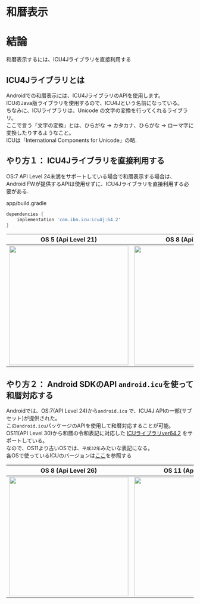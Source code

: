 # 和暦表示

# 結論
和暦表示するには、ICU4Jライブラリを直接利用する<br>

## ICU4Jライブラリとは
Androidでの和暦表示には、ICU4JライブラリのAPIを使用します。<br>
ICUのJava版ライブラリを使用するので、ICU4Jという名前になっている。<br>
ちなみに、ICUライブラリは、Unicode の文字の変換を行ってくれるライブラリ。<br>
ここで言う「文字の変換」とは、ひらがな -> カタカナ、ひらがな -> ローマ字に変換したりするようなこと。<br>
ICUは「International Components for Unicode」の略.<br>

## やり方１： ICU4Jライブラリを直接利用する
OS:7 API Level 24未満をサポートしている場合で和暦表示する場合は、Android FWが提供するAPIは使用せずに、ICU4Jライブラリを直接利用する必要がある.<br>

app/build.gradle
```groovy
dependencies {
    implementation 'com.ibm.icu:icu4j:64.2'
}
```

| OS 5 (Api Level 21) | OS 8 (Api Level 26) | OS 11 (Api Level 30)
| --- | --- | --- |
| <img src="https://user-images.githubusercontent.com/16476224/105489638-e47c6580-5cf6-11eb-90c3-41e28b1f1ef7.png" width=320> | <img src="https://user-images.githubusercontent.com/16476224/105489752-17265e00-5cf7-11eb-97c0-3337ef97796c.png" width=320> | <img src="https://user-images.githubusercontent.com/16476224/105489976-72585080-5cf7-11eb-9ac0-dd0a837773b7.png" width=320> |


## やり方２： Android SDKのAPI `android.icu`を使って和暦対応する

Androidでは、OS:7(API Level 24)から`android.icu` で、ICU4J APIの一部(サブセット)が提供された。<br>
この`android.icu`パッケージのAPIを使用して和暦対応することが可能。<br>
OS11(API Level 30)から和暦の令和表記に対応した [ICUライブラリver64.2](http://site.icu-project.org/download/64) をサポートしている。<br>
なので、OS11より古いOSでは、`平成32年`みたいな表記になる。<br>
各OSで使っているICUのバージョンは[ここ](https://developer.android.com/guide/topics/resources/internationalization?hl=ja#versioning-nougat)を参照する<br>

| OS 8 (Api Level 26) | OS 11 (Api Level 30) |
| --- | --- |
| <img src="https://user-images.githubusercontent.com/16476224/105490210-c9f6bc00-5cf7-11eb-9c67-554d0727cfa0.png" width=320> | <img src="https://user-images.githubusercontent.com/16476224/105490117-a7fd3980-5cf7-11eb-862c-ed54f5a04fb4.png" width=320> |
